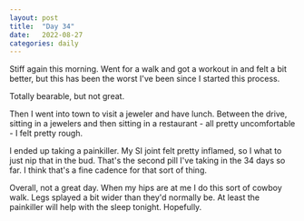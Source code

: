 ```yaml
---
layout: post
title:  "Day 34"
date:   2022-08-27
categories: daily
---
```

Stiff again this morning. Went for a walk and got a workout in and felt a bit better, but this has been the worst I've been since I started this process.

Totally bearable, but not great.

Then I went into town to visit a jeweler and have lunch. Between the drive, sitting in a jewelers and then sitting in a restaurant - all pretty uncomfortable - I felt pretty rough.

I ended up taking a painkiller. My SI joint felt pretty inflamed, so I what to just nip that in the bud. That's the second pill I've taking in the 34 days so far. I think that's a fine cadence for that sort of thing.

Overall, not a great day. When my hips are at me I do this sort of cowboy walk. Legs splayed a bit wider than they'd normally be. At least the painkiller will help with the sleep tonight. Hopefully.